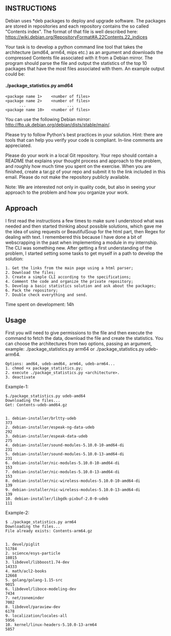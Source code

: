 ## INSTRUCTIONS 

Debian uses *deb packages to deploy and upgrade software. The packages are stored in repositories and each repository contains the so called "Contents index". The format of that file is well described here: https://wiki.debian.org/RepositoryFormat#A.22Contents.22_indices

 

Your task is to develop a python command line tool that takes the architecture (amd64, arm64, mips etc.) as an argument and downloads the compressed Contents file associated with it from a Debian mirror. The program should parse the file and output the statistics of the top 10 packages that have the most files associated with them. An example output could be:

 

#### ./package_statistics.py amd64
 

    <package name 1>    <number of files>
    <package name 2>    <number of files>
          ...                  ...
    <package name 10>   <number of files>
 
   

You can use the following Debian mirror:   http://ftp.uk.debian.org/debian/dists/stable/main/. 

Please try to follow Python's best practices in your solution. Hint: there are tools that can help you verify your code is compliant. In-line comments are appreciated.

Please do your work in a local Git repository. Your repo should contain a README that explains your thought process and approach to the problem, and roughly how much time you spent on the exercise. When you are finished, create a tar.gz of your repo and submit it to the link included in this email. Please do not make the repository publicly available.
 
Note: We are interested not only in quality code, but also in seeing your approach to the problem and how you organize your work.

## Approach

I first read the instructions a few times to make sure I understood what was needed and then started thinking about possible solutions, which gave me the idea of using requests or BeautifulSoup for the html part, then Regex for dealing with text. I remembered this because I have done a bit of webscrapping in the past when implementing a module in my internship. The CLI was something new. After getting a first understanding of the problem, I started setting some tasks to get myself in a path to develop the solution:

    1. Get the links from the main page using a html parser;
    2. Download the files;
    3. Create a simple CLI according to the specifications;
    4. Comment the code and organize the private repository;
    5. Develop a basic statistics solution and ask about the packages;
    6. Pack the repository;
    7. Double check everything and send.
    
Time spent on development: 14h
    
## Usage

First you will need to give permissions to the file and then execute the command to fetch the data, download the file and create the statistics. You can choose the architectures from two options, passing an argument, example: ./package_statistics.py arm64 or ./package_statistics.py udeb-arm64.

    Options: amd64, udeb-amd64, arm64, udeb-arm64...
    1. chmod +x package_statistics.py;
    2. execute ./package_statistics.py <architecture>.
    3. deactivate
    
Example-1:

    $./package_statistics.py udeb-amd64
    Downloading the files...
    Get: Contents-udeb-amd64.gz


    1. debian-installer/brltty-udeb                                 	373
    2. debian-installer/espeak-ng-data-udeb                         	292
    3. debian-installer/espeak-data-udeb                            	275
    4. debian-installer/sound-modules-5.10.0-10-amd64-di            	231
    5. debian-installer/sound-modules-5.10.0-13-amd64-di            	231
    6. debian-installer/nic-modules-5.10.0-10-amd64-di              	153
    7. debian-installer/nic-modules-5.10.0-13-amd64-di              	153
    8. debian-installer/nic-wireless-modules-5.10.0-10-amd64-di     	139
    9. debian-installer/nic-wireless-modules-5.10.0-13-amd64-di     	139
    10. debian-installer/libgdk-pixbuf-2.0-0-udeb                    	111
    
    
 Example-2:
 
    $ ./package_statistics.py arm64
    Downloading the files...
    File already exists: Contents-arm64.gz


    1. devel/piglit                                                 	51784
    2. science/esys-particle                                        	18015
    3. libdevel/libboost1.74-dev                                    	14333
    4. math/acl2-books                                              	12668
    5. golang/golang-1.15-src                                       	9015
    6. libdevel/liboce-modeling-dev                                 	7434
    7. net/zoneminder                                               	7002
    8. libdevel/paraview-dev                                        	6178
    9. localization/locales-all                                     	5956
    10. kernel/linux-headers-5.10.0-13-arm64                         	5857


